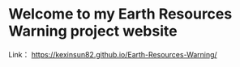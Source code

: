 # Welcome to my Earth Resources Warning project website
Link： https://kexinsun82.github.io/Earth-Resources-Warning/
